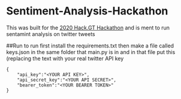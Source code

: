 # Sentiment-Analysis-Hackathon

This was built for the [2020 Hack.GT Hackathon](https://2020.hack.gt/) and is ment to run sentamint analysis on twitter tweets

##Run
to run first install the requirements.txt then make a file called keys.json in the same folder that main.py is in and in that file put this (replacing the text with your real twitter API key

    {
        "api_key":"<YOUR API KEY>",
        "api_secret_key":"<YOUR API SECRET>",
        "bearer_token":"<YOUR BEARER TOKEN>"
    }
